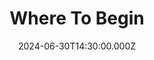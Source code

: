 ---
video:
  type: vimeo
  id: 972553551
speaker:
  permalink: bart-wilkins
  name: Bart Wilkins
title: Where To Begin
image: https://i.imgur.com/hizjjIO.png
date: 2024-06-30T14:30:00.000Z
---